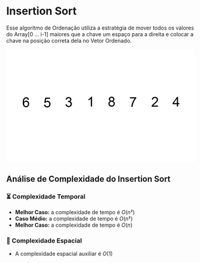 # Insertion Sort

Esse algoritmo de Ordenação utiliza a estratégia de mover todos os valores do Array[0 ... i-1\] maiores que a chave um espaço para a direita e colocar a chave na posição correta dela no Vetor Ordenado.

![](https://github.com/sc-math/Sort-Algorithms/blob/main/Insertion%20Sort/gif/Insertion-sort-exemple.gif)

## Análise de Complexidade do Insertion Sort

### ⏳ Complexidade Temporal
- **Melhor Caso:** a complexidade de tempo é $O(n²)$
- **Caso Médio:** a complexidade de tempo é $O(n²)$
- **Melhor Caso:** a complexidade de tempo é $O(n)$

### 💽 Complexidade Espacial

- A complexidade espacial auxiliar é $O(1)$

